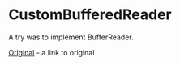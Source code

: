 # CustomBufferedReader

A try was to implement BufferReader.

[Original] - a link to original

[Original]: <http://hg.openjdk.java.net/jdk8/jdk8/jdk/file/687fd7c7986d/src/share/classes/java/io/BufferedReader.java>

